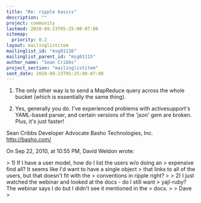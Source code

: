 ```yaml
---
title: "Re: ripple basics"
description: ""
project: community
lastmod: 2010-09-23T05:25:00-07:00
sitemap:
  priority: 0.2
layout: mailinglistitem
mailinglist_id: "msg01116"
mailinglist_parent_id: "msg01115"
author_name: "Sean Cribbs"
project_section: "mailinglistitem"
sent_date: 2010-09-23T05:25:00-07:00
---
```



1) The only other way is to send a MapReduce query across the whole bucket 
(which is essentially the same thing).

2) Yes, generally you do. I've experienced problems with activesupport's 
YAML-based parser, and certain versions of the 'json' gem are broken. Plus, 
it's just faster!

Sean Cribbs 
Developer Advocate
Basho Technologies, Inc.
http://basho.com/

On Sep 22, 2010, at 10:55 PM, David Weldon wrote:

&gt; 1) If I have a user model, how do I list the users w/o doing an
&gt; expensive find all? It seems like I'd want to have a single object
&gt; that links to all of the users, but that doesn't fit with the
&gt; conventions in ripple right?
&gt; 
&gt; 2) I just watched the webinar and looked at the docs - do I still want
&gt; yajl-ruby? The webinar says I do but I didn't see it mentioned in the
&gt; docs.
&gt; 
&gt; Dave
&gt; 

